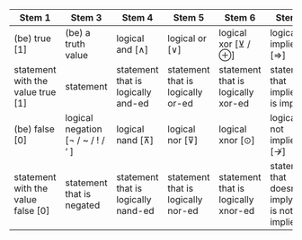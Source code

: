 | Stem 1                             | Stem 3                            | Stem 4                              | Stem 5                             | Stem 6                              | Stem 7                                         | Stem 8                                 | Stem 9                    | C7 |
| ---------------------------------- | --------------------------------- | ----------------------------------- | ---------------------------------- | ----------------------------------- | ---------------------------------------------- | -------------------------------------- | ------------------------- | -- |
| (be) true [1]                      | (be) a truth value                | logical and [∧]                     | logical or [∨]                     | logical xor [⊻ / ⊕]                 | logical implies [⇒]                            | logical iff [⇔]                        | logic (math branch)       | .  |
| statement with the value true [1]  | statement                         | statement that is logically and-ed  | statement that is logically or-ed  | statement that is logically xor-ed  | statement that implies or is implied           | statement that is logically iff-ed     | thing that involves logic | .  |
| (be) false [0]                     | logical negation [¬ / ~ / ! / ‘ ] | logical nand [⊼]                    | logical nor [⊽]                    | logical xnor [⊙]                    | logical not implies [↛]                        | logical not iff                        | a way to use logic        | .  |
| statement with the value false [0] | statement that is negated         | statement that is logically nand-ed | statement that is logically nor-ed | statement that is logically xnor-ed | statement that doesn’t imply or is not implied | statement that is logically not iff-ed | logician                  | .  |
